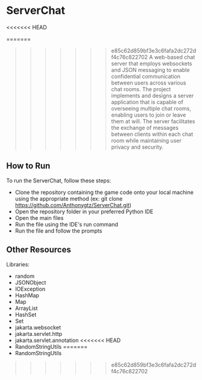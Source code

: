 # ServerChat
<<<<<<< HEAD

=======
>>>>>>> e85c62d859bf3e3c6fafa2dc272df4c76c822702
A web-based chat server that employs websockets and JSON messaging to enable confidential communication between users across various chat rooms. The project implements and designs a server application that is capable of overseeing multiple chat rooms, enabling users to join or leave them at will. The server facilitates the exchange of messages between clients within each chat room while maintaining user privacy and security.

## How to Run
To run the ServerChat, follow these steps:

 - Clone the repository containing the game code onto your local machine using the appropriate method (ex: git clone https://github.com/Anthonygtz/ServerChat.git)
 - Open the repository folder in your preferred Python IDE
 - Open the main files
 - Run the file using the IDE's run command
 - Run the file and follow the prompts

## Other Resources
Libraries:

- random
- JSONObject
- IOException
- HashMap
- Map
- ArrayList
- HashSet
- Set
- jakarta.websocket
- jakarta.servlet.http
- jakarta.servlet.annotation
<<<<<<< HEAD
- RandomStringUtils
=======
- RandomStringUtils
>>>>>>> e85c62d859bf3e3c6fafa2dc272df4c76c822702
